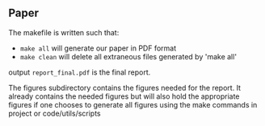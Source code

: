 ## Paper

The makefile is written such that:

- `make all` will generate our paper in PDF format
- `make clean` will delete all extraneous files generated by 'make all'

output `report_final.pdf` is the final report.

The figures subdirectory contains the figures needed for the report. It already
contains the needed figures but will also hold the appropriate figures if one 
chooses to generate all figures using the make commands in project or 
code/utils/scripts

